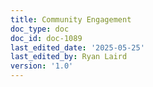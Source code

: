 ```yaml
---
title: Community Engagement
doc_type: doc
doc_id: doc-1089
last_edited_date: '2025-05-25'
last_edited_by: Ryan Laird
version: '1.0'
---
```



